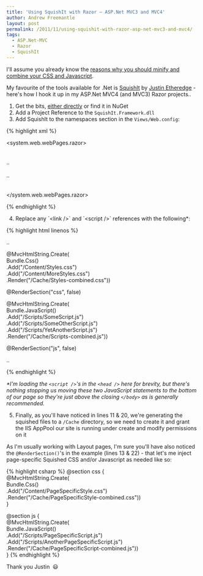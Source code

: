 ```yaml
---
title: 'Using SquishIt with Razor – ASP.Net MVC3 and MVC4'
author: Andrew Freemantle
layout: post
permalink: /2011/11/using-squishit-with-razor-asp-net-mvc3-and-mvc4/
tags:
  - ASP.Net-MVC
  - Razor
  - SquishIt
---
```

I'll assume you already know the [reasons why you should minify and combine your CSS and Javascript](http://developer.yahoo.com/performance/rules.html#minify "Yahoo! Web developer performance rules - Minify").

My favourite of the tools available for .Net is [SquishIt](http://github.com/jetheredge/SquishIt/downloads "SquishIt - Download from GitHub") by [Justin Etheredge](http://www.codethinked.com/about "About Justin Etheredge") - here's how I hook it up in my ASP.Net MVC4 (and MVC3) Razor projects..

  1. Get the bits, [either directly](http://github.com/jetheredge/SquishIt/downloads "SquishIt - Download from GitHub") or find it in NuGet
  2. Add a Project Reference to the `SquishIt.Framework.dll`
  3. Add SquishIt to the namespaces section in the `Views/Web.config`:

{% highlight xml %}

<system.web.webPages.razor>  
  <pages pageBaseType="System.Web.Mvc.WebViewPage">  
    <namespaces>  
      ..  
      <add namespace="SquishIt.Framework" />  
      ..  
    </namespaces>  
  </pages>  
</system.web.webPages.razor>

{% endhighlight %}

<ol start="4">
  <li>
    Replace any `&lt;link /&gt;` and `&lt;script /&gt;` references with the following*:
  </li>
</ol>

{% highlight html linenos %}

<!DOCTYPE html>  
<html>  
  <head>

  ..

  @MvcHtmlString.Create(  
    Bundle.Css()  
      .Add("/Content/Styles.css")  
      .Add("/Content/MoreStyles.css")  
      .Render("/Cache/Styles-combined.css"))

  @RenderSection("css", false)

  @MvcHtmlString.Create(  
    Bundle.JavaScript()  
      .Add("/Scripts/SomeScript.js")  
      .Add("/Scripts/SomeOtherScript.js")  
      .Add("/Scripts/YetAnotherScript.js")  
      .Render("/Cache/Scripts-combined.js"))

  @RenderSection("js", false)

  ..

  </head>

{% endhighlight %}

*\*I'm loading the `<script />`'s in the `<head />` here for brevity, but there's nothing stopping us moving these two JavaScript statements to the bottom of our page so they're just above the closing `</body>` as is generally recommended.*

<ol start="5">
  <li>Finally, as you'll have noticed in lines 11 & 20, we're generating the squished files to a <code>/Cache</code> directory, so we need to create it and grant the IIS AppPool our site is running under create and modify permissions on it</li>
</ol>


As I'm usually working with Layout pages, I'm sure you'll have also noticed the `@RenderSection()`'s in the example (lines 13 & 22) - that let's me inject page-specific Squished CSS and/or Javascript as needed like so:

{% highlight csharp %}
@section css {  
@MvcHtmlString.Create(  
Bundle.Css()  
.Add("/Content/PageSpecificStyle.css")  
.Render("/Cache/PageSpecificStyle-combined.css"))  
}

@section js {  
@MvcHtmlString.Create(  
Bundle.JavaScript()  
.Add("/Scripts/PageSpecificScript.js")  
.Add("/Scripts/AnotherPageSpecificScript.js")  
.Render("/Cache/PageSpecificScript-combined.js"))  
}
{% endhighlight %}

Thank you Justin  :smiley:
